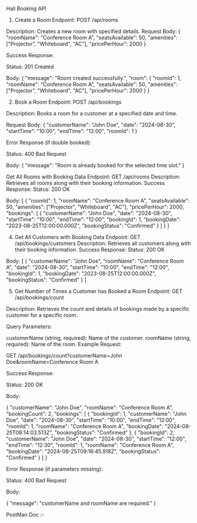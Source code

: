 Hall Booking API 

1. Create a Room
Endpoint: POST /api/rooms

Description: Creates a new room with specified details.
Request Body: 
{
  "roomName": "Conference Room A",
  "seatsAvailable": 50,
  "amenities": ["Projector", "Whiteboard", "AC"],
  "pricePerHour": 2000
}

Success Response:

Status: 201 Created

Body:
{
  "message": "Room created successfully.",
  "room": {
    "roomId": 1,
    "roomName": "Conference Room A",
    "seatsAvailable": 50,
    "amenities": ["Projector", "Whiteboard", "AC"],
    "pricePerHour": 2000
  }
}

2. Book a Room
Endpoint: POST /api/bookings

Description: Books a room for a customer at a specified date and time.

Request Body:
{
  "customerName": "John Doe",
  "date": "2024-08-30",
  "startTime": "10:00",
  "endTime": "12:00",
  "roomId": 1
}

Error Response (if double booked):

Status: 400 Bad Request

Body:
{
  "message": "Room is already booked for the selected time slot."
}

Get All Rooms with Booking Data
Endpoint: GET /api/rooms
Description: Retrieves all rooms along with their booking information.
Success Response:
Status: 200 OK

Body:
[
  {
    "roomId": 1,
    "roomName": "Conference Room A",
    "seatsAvailable": 50,
    "amenities": ["Projector", "Whiteboard", "AC"],
    "pricePerHour": 2000,
    "bookings": [
      {
        "customerName": "John Doe",
        "date": "2024-08-30",
        "startTime": "10:00",
        "endTime": "12:00",
        "bookingId": 1,
        "bookingDate": "2023-08-25T12:00:00.000Z",
        "bookingStatus": "Confirmed"
      }
    ]
  }
]

4. Get All Customers with Booking Data
Endpoint: GET /api/bookings/customers
Description: Retrieves all customers along with their booking information.
Success Response:
Status: 200 OK

Body:
[
  {
    "customerName": "John Doe",
    "roomName": "Conference Room A",
    "date": "2024-08-30",
    "startTime": "10:00",
    "endTime": "12:00",
    "bookingId": 1,
    "bookingDate": "2023-08-25T12:00:00.000Z",
    "bookingStatus": "Confirmed"
  }
]

5. Get Number of Times a Customer has Booked a Room
Endpoint: GET /api/bookings/count

Description: Retrieves the count and details of bookings made by a specific customer for a specific room.

Query Parameters:

customerName (string, required): Name of the customer.
roomName (string, required): Name of the room.
Example Request:

GET /api/bookings/count?customerName=John Doe&roomName=Conference Room A

Success Response:

Status: 200 OK

Body:

{
    "customerName": "John Doe",
    "roomName": "Conference Room A",
    "bookingCount": 2,
    "bookings": [
        {
            "bookingId": 1,
            "customerName": "John Doe",
            "date": "2024-08-30",
            "startTime": "10:00",
            "endTime": "12:00",
            "roomId": 1,
            "roomName": "Conference Room A",
            "bookingDate": "2024-08-25T09:14:03.513Z",
            "bookingStatus": "Confirmed"
        },
        {
            "bookingId": 2,
            "customerName": "John Doe",
            "date": "2024-08-30",
            "startTime": "12:00",
            "endTime": "12:30",
            "roomId": 1,
            "roomName": "Conference Room A",
            "bookingDate": "2024-08-25T09:16:45.918Z",
            "bookingStatus": "Confirmed"
        }
    ]
}

Error Response (if parameters missing):

Status: 400 Bad Request

Body:

{
  "message": "customerName and roomName are required."
}


PostMan Doc :- 